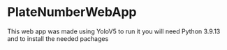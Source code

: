 # PlateNumberWebApp
This web app was made using YoloV5 
to run it you will need Python 3.9.13 and to install the needed pachages
